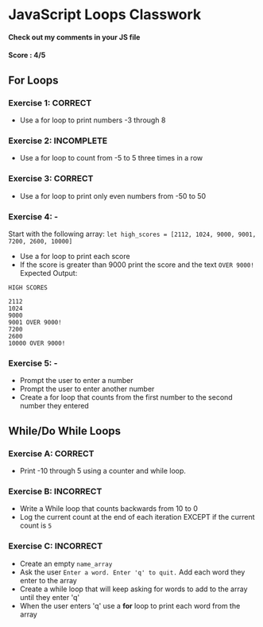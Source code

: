 # JavaScript Loops Classwork
#### Check out my comments in your JS file
#### Score : 4/5
## For Loops

### Exercise 1: CORRECT
- Use a for loop to print numbers -3 through 8

### Exercise 2: INCOMPLETE
- Use a for loop to count from -5 to 5 three times in a row

### Exercise 3: CORRECT
- Use a for loop to print only even numbers from -50 to 50

### Exercise 4: -
Start with the following array:
`let high_scores = [2112, 1024, 9000, 9001, 7200, 2600, 10000]`

- Use a for loop to print each score
- If the score is greater than 9000 print the score and the text `OVER 9000!`
Expected Output:
```
HIGH SCORES

2112
1024
9000
9001 OVER 9000!
7200
2600
10000 OVER 9000!
```

### Exercise 5: -
- Prompt the user to enter a number 
- Prompt the user to enter another number 
- Create a for loop that counts from the first number to the second number they entered


## While/Do While Loops

### Exercise A: CORRECT
- Print -10 through 5 using a counter and while loop.

### Exercise B: INCORRECT
- Write a While loop that counts backwards from 10 to 0
- Log the current count at the end of each iteration EXCEPT if the current count is ```5```

### Exercise C: INCORRECT
- Create an empty `name_array`
- Ask the user ```Enter a word. Enter 'q' to quit.``` Add each word they enter to the array
- Create a while loop that will keep asking for words to add to the array until they enter 'q'
- When the user enters 'q' use a **for** loop to print each word from the array


